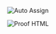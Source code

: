 ![Auto Assign](https://github.com/Legacy-DEV-Team/demo-repository/actions/workflows/auto-assign.yml/badge.svg)

![Proof HTML](https://github.com/Legacy-DEV-Team/demo-repository/actions/workflows/proof-html.yml/badge.svg)
